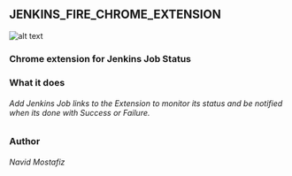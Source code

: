 ## JENKINS_FIRE_CHROME_EXTENSION
![alt text](https://github.com/navidmostafiz/JENKINS_FIRE_CHROME_EXTENSION/icon_128.png)
### Chrome extension for Jenkins Job Status

### What it does
###### Add Jenkins Job links to the Extension to monitor its status and be notified when its done with Success or Failure.

### Author
###### Navid Mostafiz
